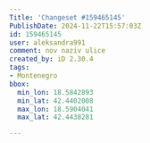 ```yaml
---
Title: 'Changeset #159465145'
PublishDate: 2024-11-22T15:57:03Z
id: 159465145
user: aleksandra991
comment: nov naziv ulice
created_by: iD 2.30.4
tags:
- Montenegro
bbox:
  min_lon: 18.5842893
  min_lat: 42.4402008
  max_lon: 18.5904041
  max_lat: 42.4438281

---
```

